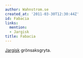 ```yaml
---
author: Wahnstrom.se
created_at: '2011-03-30T12:30:44Z'
id: Fabacia
links:
  mention:
  - Jargisk
title: Fabacia
---
```


[Jargisk] grönsaksgryta.

  [Jargisk]: Jargisk